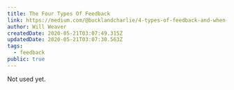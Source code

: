 ```yaml
---
title: The Four Types Of Feedback
link: https://medium.com/@bucklandcharlie/4-types-of-feedback-and-when-to-use-them-b7d10bc02974
author: Will Weaver
createdDate: 2020-05-21T03:07:49.315Z
updatedDate: 2020-05-21T03:07:30.563Z
tags:
  - feedback
public: true
---
```

Not used yet.